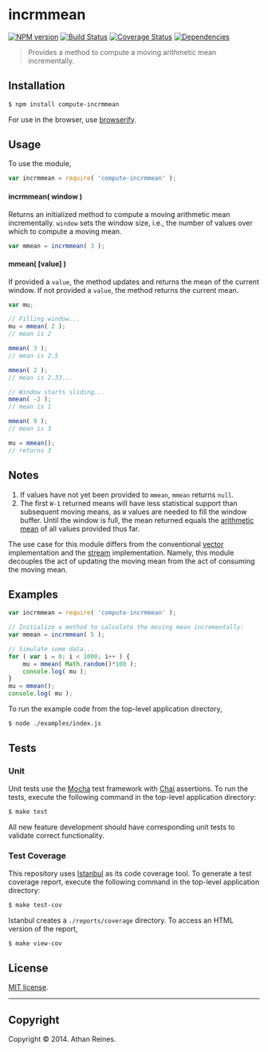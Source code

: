 incrmmean
===
[![NPM version][npm-image]][npm-url] [![Build Status][travis-image]][travis-url] [![Coverage Status][coveralls-image]][coveralls-url] [![Dependencies][dependencies-image]][dependencies-url]

> Provides a method to compute a moving arithmetic mean incrementally.


## Installation

``` bash
$ npm install compute-incrmmean
```

For use in the browser, use [browserify](https://github.com/substack/node-browserify).


## Usage

To use the module,

``` javascript
var incrmmean = require( 'compute-incrmmean' );
```

#### incrmmean( window )

Returns an initialized method to compute a moving arithmetic mean incrementally. `window` sets the window size, i.e., the number of values over which to compute a moving mean.

``` javascript
var mmean = incrmmean( 3 );
```

#### mmean( [value] )

If provided a `value`, the method updates and returns the mean of the current window. If not provided a `value`, the method returns the current mean.

``` javascript
var mu;

// Filling window...
mu = mmean( 2 );
// mean is 2

mmean( 3 );
// mean is 2.5

mmean( 2 );
// mean is 2.33...

// Window starts sliding...
mmean( -2 );
// mean is 1

mmean( 9 );
// mean is 3

mu = mmean();
// returns 3
```


## Notes

1. 	If values have not yet been provided to `mmean`, `mmean` returns `null`.
1. 	The first `W-1` returned means will have less statistical support than subsequent moving means, as `W` values are needed to fill the window buffer. Until the window is full, the mean returned equals the [arithmetic mean](https://github.com/compute-io/mean) of all values provided thus far.

The use case for this module differs from the conventional [vector](https://github.com/compute-io/incrmmean) implementation and the [stream](https://github.com/flow-io/) implementation. Namely, this module decouples the act of updating the moving mean from the act of consuming the moving mean.



## Examples

``` javascript
var incrmmean = require( 'compute-incrmmean' );

// Initialize a method to calculate the moving mean incrementally:
var mmean = incrmmean( 5 );

// Simulate some data...
for ( var i = 0; i < 1000; i++ ) {
	mu = mmean( Math.random()*100 );
	console.log( mu );
}
mu = mmean();
console.log( mu );
```

To run the example code from the top-level application directory,

``` bash
$ node ./examples/index.js
```






## Tests

### Unit

Unit tests use the [Mocha](http://visionmedia.github.io/mocha) test framework with [Chai](http://chaijs.com) assertions. To run the tests, execute the following command in the top-level application directory:

``` bash
$ make test
```

All new feature development should have corresponding unit tests to validate correct functionality.


### Test Coverage

This repository uses [Istanbul](https://github.com/gotwarlost/istanbul) as its code coverage tool. To generate a test coverage report, execute the following command in the top-level application directory:

``` bash
$ make test-cov
```

Istanbul creates a `./reports/coverage` directory. To access an HTML version of the report,

``` bash
$ make view-cov
```


## License

[MIT license](http://opensource.org/licenses/MIT). 


---
## Copyright

Copyright &copy; 2014. Athan Reines.


[npm-image]: http://img.shields.io/npm/v/compute-incrmmean.svg
[npm-url]: https://npmjs.org/package/compute-incrmmean

[travis-image]: http://img.shields.io/travis/compute-io/incrmmean/master.svg
[travis-url]: https://travis-ci.org/compute-io/incrmmean

[coveralls-image]: https://img.shields.io/coveralls/compute-io/incrmmean/master.svg
[coveralls-url]: https://coveralls.io/r/compute-io/incrmmean?branch=master

[dependencies-image]: http://img.shields.io/david/compute-io/incrmmean.svg
[dependencies-url]: https://david-dm.org/compute-io/incrmmean

[dev-dependencies-image]: http://img.shields.io/david/dev/compute-io/incrmmean.svg
[dev-dependencies-url]: https://david-dm.org/dev/compute-io/incrmmean

[github-issues-image]: http://img.shields.io/github/issues/compute-io/incrmmean.svg
[github-issues-url]: https://github.com/compute-io/incrmmean/issues
